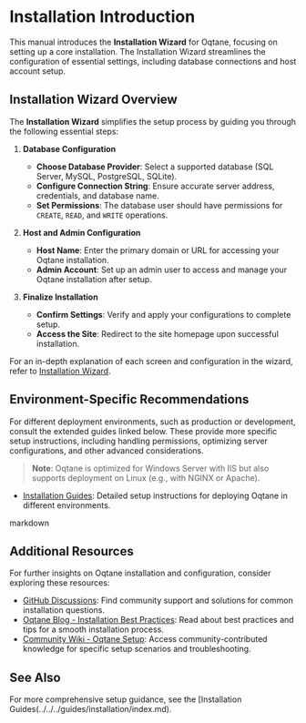 # Installation Introduction

This manual introduces the **Installation Wizard** for Oqtane, focusing on setting up a core installation. The Installation Wizard streamlines the configuration of essential settings, including database connections and host account setup.

## Installation Wizard Overview

The **Installation Wizard** simplifies the setup process by guiding you through the following essential steps:

1. **Database Configuration**
   - **Choose Database Provider**: Select a supported database (SQL Server, MySQL, PostgreSQL, SQLite).
   - **Configure Connection String**: Ensure accurate server address, credentials, and database name.
   - **Set Permissions**: The database user should have permissions for `CREATE`, `READ`, and `WRITE` operations.

2. **Host and Admin Configuration**
   - **Host Name**: Enter the primary domain or URL for accessing your Oqtane installation.
   - **Admin Account**: Set up an admin user to access and manage your Oqtane installation after setup.

3. **Finalize Installation**
   - **Confirm Settings**: Verify and apply your configurations to complete setup.
   - **Access the Site**: Redirect to the site homepage upon successful installation.

For an in-depth explanation of each screen and configuration in the wizard, refer to [Installation Wizard](installation-wizard.md).

## Environment-Specific Recommendations

For different deployment environments, such as production or development, consult the extended guides linked below. These provide more specific setup instructions, including handling permissions, optimizing server configurations, and other advanced considerations.

> **Note**: Oqtane is optimized for Windows Server with IIS but also supports deployment on Linux (e.g., with NGINX or Apache).

- [Installation Guides](../../../guides/installation/index.md): Detailed setup instructions for deploying Oqtane in different environments.

markdown

## Additional Resources

For further insights on Oqtane installation and configuration, consider exploring these resources:

- [GitHub Discussions](https://github.com/oqtane/oqtane.framework/discussions): Find community support and solutions for common installation questions.
- [Oqtane Blog - Installation Best Practices](https://www.oqtane.org/blog): Read about best practices and tips for a smooth installation process.
- [Community Wiki - Oqtane Setup](https://github.com/oqtane/oqtane.framework/wiki): Access community-contributed knowledge for specific setup scenarios and troubleshooting.

## See Also

For more comprehensive setup guidance, see the [Installation Guides(../../../guides/installation/index.md).
